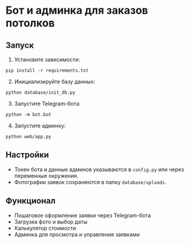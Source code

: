 # Бот и админка для заказов потолков

## Запуск

1. Установите зависимости:
```
pip install -r requirements.txt
```

2. Инициализируйте базу данных:
```
python database/init_db.py
```

3. Запустите Telegram-бота:
```
python -m bot.bot
```

4. Запустите админку:
```
python web/app.py
```

## Настройки
- Токен бота и данные админов указываются в `config.py` или через переменные окружения.
- Фотографии заявок сохраняются в папку `database/uploads`.

## Функционал
- Пошаговое оформление заявки через Telegram-бота
- Загрузка фото и выбор даты
- Калькулятор стоимости
- Админка для просмотра и управления заявками 
